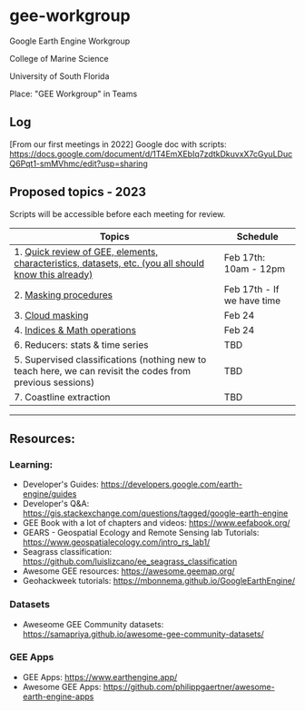 # gee-workgroup
Google Earth Engine Workgroup

College of Marine Science

University of South Florida

Place: "GEE Workgroup" in Teams

## Log
[From our first meetings in 2022] Google doc with scripts: https://docs.google.com/document/d/1T4EmXEbIq7zdtkDkuvxX7cGyuLDucQ6Pqt1-smMVhmc/edit?usp=sharing

## Proposed topics - 2023
Scripts will be accessible before each meeting for review.

| Topics                                                                        | Schedule |
| ----------------------------------------------------------------------------- | -------- |
| 1.	[Quick review of GEE, elements, characteristics, datasets, etc. (you all should know this already)](https://code.earthengine.google.com/d37c5386f755171a9721080bc375e264)  |  Feb 17th: 10am - 12pm |
| 2.	[Masking procedures](https://code.earthengine.google.com/20e2f4f7b8c1355876ffa5b4c17254cb)                                                       |  Feb 17th - If we have time |
| 3.	[Cloud masking](https://code.earthengine.google.com/aecd5b29ec8df00d0c80df3259189685)                                                            |  Feb 24 |
| 4.	[Indices & Math operations](https://code.earthengine.google.com/61940d20a0ce51315d0069987f16eabc)                                                |  Feb 24 |
| 6.	Reducers: stats & time series                                            |  TBD |
| 5.	Supervised classifications (nothing new to teach here, we can revisit the codes from previous sessions)  |  TBD |
| 7.  Coastline extraction                                                     |  TBD |
-------------

## Resources:
### Learning:
* Developer's Guides: https://developers.google.com/earth-engine/guides
* Developer's Q&A: https://gis.stackexchange.com/questions/tagged/google-earth-engine
* GEE Book with a lot of chapters and videos: https://www.eefabook.org/
* GEARS - Geospatial Ecology and Remote Sensing lab Tutorials: https://www.geospatialecology.com/intro_rs_lab1/
* Seagrass classification: https://github.com/luislizcano/ee_seagrass_classification
* Awesome GEE resources: https://awesome.geemap.org/
* Geohackweek tutorials: https://mbonnema.github.io/GoogleEarthEngine/
### Datasets
* Aweseome GEE Community datasets: https://samapriya.github.io/awesome-gee-community-datasets/
### GEE Apps
* GEE Apps: https://www.earthengine.app/
* Awesome GEE Apps: https://github.com/philippgaertner/awesome-earth-engine-apps

